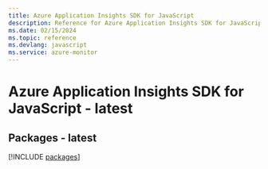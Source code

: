 ```yaml
---
title: Azure Application Insights SDK for JavaScript
description: Reference for Azure Application Insights SDK for JavaScript
ms.date: 02/15/2024
ms.topic: reference
ms.devlang: javascript
ms.service: azure-monitor
---
```

# Azure Application Insights SDK for JavaScript - latest
## Packages - latest
[!INCLUDE [packages](application-insights-index.md)]